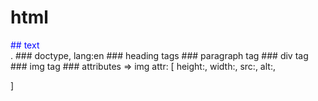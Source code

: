 # html

<div style="color:blue">## text</div>.
### doctype, lang:en
### heading tags
### paragraph tag
### div tag
### img tag
### attributes => img attr: [
    height:,
    width:,
    src:,
    alt:,

]

